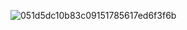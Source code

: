 ![051d5dc10b83c09151785617ed6f3f6b](https://user-images.githubusercontent.com/60597399/120091178-1b89da00-c122-11eb-9a68-8542be3cc518.jpg)

